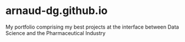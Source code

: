# arnaud-dg.github.io
My portfolio comprising my best projects at the interface between Data Science and the Pharmaceutical Industry
